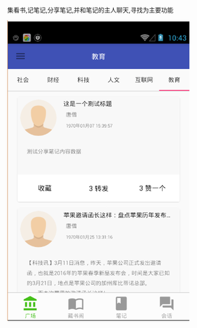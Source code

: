 #
集看书,记笔记,分享笔记,并和笔记的主人聊天,寻找为主要功能


![alt 第一张图片](https://github.com/zhongchin/zhiyou/blob/master/apk/1.png)
